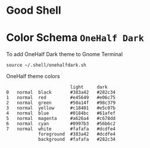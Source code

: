 # Good Shell

# Color Schema `OneHalf Dark`

To add OneHalf Dark theme to Gnome Terminal

```
source ~/.shell/onehalfdark.sh
```

OneHalf theme colors

```
                        light     dark
0   normal  black       #383a42   #282c34
1   normal  red         #e45649   #e06c75
2   normal  green       #50a14f   #98c379
3   normal  yellow      #c18401   #e5c07b
4   normal  blue        #0184bc   #61afef
5   normal  magenta     #a626a4   #c678dd
6   normal  cyan        #0997b3   #56b6c2
7   normal  white       #fafafa   #dcdfe4
            foreground  #383a42   #dcdfe4
            background  #fafafa   #282c34
```
